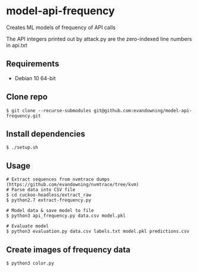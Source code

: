 # model-api-frequency
Creates ML models of frequency of API calls

The API integers printed out by attack.py are the zero-indexed
line numbers in api.txt

## Requirements
  * Debian 10 64-bit

## Clone repo
```
$ git clone --recurse-submodules git@github.com:evandowning/model-api-frequency.git
```

## Install dependencies
```
$ ./setup.sh
```

## Usage
```
# Extract sequences from nvmtrace dumps (https://github.com/evandowning/nvmtrace/tree/kvm)
# Parse data into CSV file
$ cd cuckoo-headless/extract_raw
$ python2.7 extract-frequency.py

# Model data & save model to file
$ python3 api_frequency.py data.csv model.pkl

# Evaluate model
$ python3 evaluation.py data.csv labels.txt model.pkl predictions.csv
```

## Create images of frequency data
```
$ python3 color.py
```
